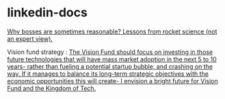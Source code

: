 # linkedin-docs
<a href="https://github.com/suramya/linkedin-docs/wiki/Why-bosses-are-sometimes-reasonable%3F-Lessons-from-rocket-science-(not-an-expert-view)."> Why bosses are sometimes reasonable? Lessons from rocket science (not an expert view). </a>

Vision fund strategy : <a href="https://www.linkedin.com/pulse/what-you-can-expect-from-worlds-largest-100bn-tech-fund-de-kerros">
The Vision Fund should focus on investing in those future technologies that will have mass market adoption in the next 5 to 10 years- rather than fueling a potential startup bubble, and crashing on the way. If it manages to balance its long-term strategic objectives with the economic opportunities this will create- I envision a bright future for Vision Fund and the Kingdom of Tech. </a>
